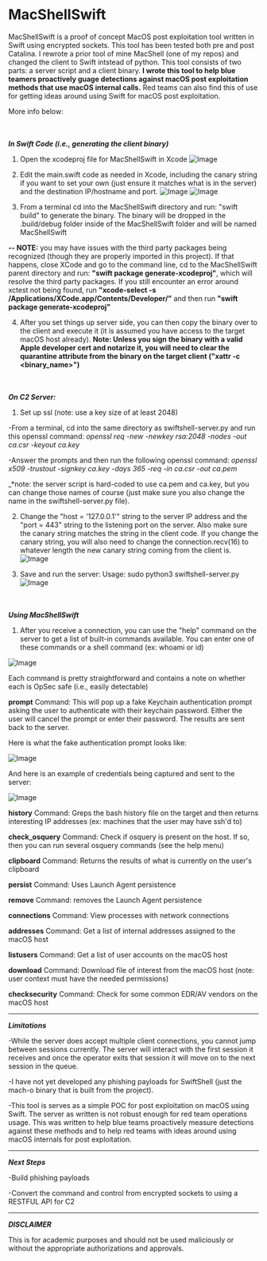 # MacShellSwift

MacShellSwift is a proof of concept MacOS post exploitation tool written in Swift using encrypted sockets. This tool has been tested both pre and post Catalina. I rewrote a prior tool of mine MacShell (one of my repos) and changed the client to Swift intstead of python. This tool consists of two parts: a server script and a client binary. **I wrote this tool to help blue teamers proactively guage detections against macOS post exploitation methods that use macOS internal calls.** Red teams can also find this of use for getting ideas around using Swift for macOS post exploitation.

More info below:

<br><br>
**_In Swift Code (i.e., generating the client binary)_**
1. Open the xcodeproj file for MacShellSwift in Xcode
![Image](pica.jpg)

2. Edit the main.swift code as needed in Xcode, including the canary string if you want to set your own (just ensure it matches what is in the server) and the destination IP/hostname and port.
![Image](picb.jpg)
![Image](picba.jpg)

3. From a terminal cd into the MacShellSwift directory and run: "swift build" to generate the binary. The binary will be dropped in the .build/debug folder inside of the MacShellSwift folder and will be named MacShellSwift 

**-- NOTE:** you may have issues with the third party packages being recognized (though they are properly imported in this project). If that happens, close XCode and go to the command line, cd to the MacShellSwift parent directory and run: **"swift package generate-xcodeproj"**, which will resolve the third party packages. If you still encounter an error around xctest not being found, run **"xcode-select -s /Applications/XCode.app/Contents/Developer/"** and then run **"swift package generate-xcodeproj"**

4. After you set things up server side, you can then copy the binary over to the client and execute it (it is assumed you have access to the target macOS host already). **Note: Unless you sign the binary with a valid Apple developer cert and notarize it, you will need to clear the quarantine attribute from the binary on the target client ("xattr -c <binary_name>")**


<br><br>
**_On C2 Server:_**

1. Set up ssl (note: use a key size of at least 2048)

-From a terminal, cd into the same directory as swiftshell-server.py and run this openssl command: _openssl req -new -newkey rsa:2048 -nodes -out ca.csr -keyout ca.key_

-Answer the prompts and then run the following openssl command: _openssl x509 -trustout -signkey ca.key -days 365 -req -in ca.csr -out ca.pem_

_*note: the server script is hard-coded to use ca.pem and ca.key, but you can change those names of course (just make sure you also change the name in the swiftshell-server.py file).

2. Change the "host = '127.0.0.1'" string to the server IP address and the "port = 443" string to the listening port on the server. Also make sure the canary string matches the string in the client code. If you change the canary string, you will also need to change the connection.recv(16) to whatever length the new canary string coming from the client is.
![Image](pic3.jpg)

3. Save and run the server:
Usage: sudo python3 swiftshell-server.py
![Image](pic4.jpg)


<br><br>
**_Using MacShellSwift_**

1. After you receive a connection, you can use the "help" command on the server to get a list of built-in commands available. You can enter one of these commands or a shell command (ex: whoami or id)

![Image](pic7.png)

Each command is pretty straightforward and contains a note on whether each is OpSec safe (i.e., easily detectable)

**prompt** Command: This will pop up a fake Keychain authentication prompt asking the user to authenticate with their keychain password. Either the user will cancel the prompt or enter their password. The results are sent back to the server.

Here is what the fake authentication prompt looks like:

![Image](pic8.png)

And here is an example of credentials being captured and sent to the server:

![Image](pic9.jpg)

**history** Command: Greps the bash history file on the target and then returns interesting IP addresses (ex: machines that the user may have ssh'd to)

**check_osquery** Command: Check if osquery is present on the host. If so, then you can run several osquery commands (see the help menu)

**clipboard** Command: Returns the results of what is currently on the user's clipboard

**persist** Command: Uses Launch Agent persistence

**remove** Command: removes the Launch Agent persistence

**connections** Command: View processes with network connections

**addresses** Command: Get a list of internal addresses assigned to the macOS host

**listusers** Command: Get a list of user accounts on the macOS host

**download** Command: Download file of interest from the macOS host (note: user context must have the needed permissions)

**checksecurity** Command: Check for some common EDR/AV vendors on the macOS host

----------

**_Limitations_**

-While the server does accept multiple client connections, you cannot jump between sessions currently. The server will interact with the first session it receives and once the operator exits that session it will move on to the next session in the queue.

-I have not yet developed any phishing payloads for SwiftShell (just the mach-o binary that is built from the project).

-This tool is serves as a simple POC for post exploitation on macOS using Swift. The server as written is not robust enough for red team operations usage. This was written to help blue teams proactively measure detections against these methods and to help red teams with ideas around using macOS internals for post exploitation.

-----------

**_Next Steps_**

-Build phishing payloads

-Convert the command and control from encrypted sockets to using a RESTFUL API for C2

----------

**_DISCLAIMER_**

This is for academic purposes and should not be used maliciously or without the appropriate authorizations and approvals.

